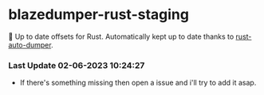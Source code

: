 # blazedumper-rust-staging

🚀 Up to date offsets for Rust. Automatically kept up to date thanks to [rust-auto-dumper](https://github.com/Akandesh/rust-auto-dumper).


### Last Update 02-06-2023 10:24:27
- If there's something missing then open a issue and i'll try to add it asap.
